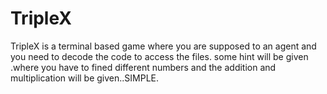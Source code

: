 # TripleX
TripleX is a terminal based game where you are supposed to an agent and you need to decode the code to access  the files. some hint will be given .where you have to fined  different numbers and the addition and multiplication will be given..SIMPLE. 
